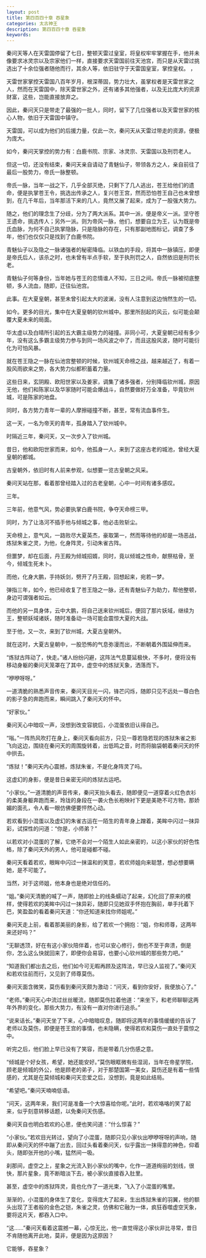 ```yaml
---
layout: post
title: 第四百四十章 吞星象
categories: 太古神王
description: 第四百四十章 吞星象
keywords:
---
```


秦问天等人在天雷国停留了七日，整顿天雷过皇室，将皇权牢牢掌握在手，他并未像要求冰灵宗以及宗家他们一样，直接要求天雷国前往天池宫，而只是从天雷过挑选出了十余位强者随他而行，其余人等，依旧驻守于天雷国皇室，掌控皇权。 ，

天雷世家掌控天雷国八百年岁月，根深蒂固，势力壮大，虽掌权者是天雷世家之人，然而在天雷国中，除天雷世家之外，还有诸多其他强者，以及无比庞大的资源财富，这些，岂能直接放弃之。

因此，秦问天只是带走了最强的一批人，同时，留下了几位强者以及天雷世家的核心人物，依旧于天雷国中镇守。

天雷国，可以成为他们的后援力量，仅此一次，秦问天从天雷过带走的资源，便极为庞大。

如今，秦问天掌控的势力有：白鹿书院、宗家、冰灵宗、天雷国以及刑罚老人。

但这一切，还没有结束，秦问天亲自请动了青魅仙子，带领各方之人，亲自前往了最后一股势力，帝氏一脉整顿。

帝氏一脉，当年一战之下，几乎全部灭绝，只剩下了几人逃出，苍王给他们的遗命，便是执掌苍王令，挑选出传承之人，复兴苍王宫，然而恐怕苍王自己也未曾想到，在几千年后，当年那活下来的几人，竟然又展了起来，成为了一股强大势力。

随之，他们的理念生了分歧，分为了两大派系。其中一派，便是帝义一派。坚守苍王遗命，挑选传人；另外一派。则为帝风一脉，他们，想要自立为王，认为既是帝氏血脉，为何不自己执掌隐脉，只是隐脉的存在，只有那副地图标记，调查了多年，他们也仅仅只是找到了白鹿书院。

青魅仙子以及隐之一脉诸强者的秘密降临。以铁血的手段，将其中一脉镇压，即便是帝氏后人，该杀之时，也未曾有半点手软，至于执刑罚之人，自然依旧是刑罚长老。

青魅仙子何等身份，当年她与苍王的恋情谁人不知，三日之间。帝氏一脉被彻底整顿，多人流血，随即，迁往仙池宫。

此事。在大夏皇朝，甚至未曾引起太大的波澜，没有人注意到这边悄然生的一切。

如今。更多的目光，集中在大夏皇朝的钦州城中。那里所刮起的风云，似可能会颠覆大夏未来的局面。

华太虚以及白晴所引起的五大霸主级势力的碰撞。非同小可，大夏皇朝已经有多少年，没有这么多霸主级势力参与到同一场风波之中了，而且这股风波，随时可能衍化为可怕风暴。

就在苍王隐之一脉在仙池宫整顿的时候，钦州城天命榜之战，越来越近了，有着一股风雨欲来之势，各大势力似都积蓄着力量。

这些日来，玄阴殿、欧阳世家以及姜家，调集了诸多强者，分别降临钦州城，原因无他，他们和陈家以及华家随时可能会爆战斗，自然要做好万全准备，毕竟钦州城，可是陈家的地盘。

同时，各方势力青年一辈的人摩擦碰撞不断，甚至，常有流血事件生。

这一天，一名为帝天的青年，孤身踏入了钦州城中。

时隔近三年，秦问天，又一次步入了钦州城。

昔日，他和欧阳世家而来，如今，他孤身一人，来到了这座古老的城池，曾经大夏皇朝的都城。

古皇朝外，依旧时有人前来参观，似想要一览古皇朝之风采。

秦问天站在那，看着那曾经踏入过的古老皇朝，心中一时间有诸多感叹。

三年。

三年前，他意气风，势必要执掌白鹿书院，争夺天命榜三甲。

同时，为了让洛河不插手他与倾城之事，他必击败斩尘。

天命榜上，意气风，一路败尽大夏英杰，豪取第一，然而等待他的却是一场恶战，炼狱朱雀之灵，为他，化身阵灵，引动朱雀古阵。

但噩梦，却在后面，丹王殿为倾城招婿，同时，竟以倾城之性命，献祭枯骨，至今，倾城生死未卜。

而他，化身大鹏，手持妖剑，劈开了丹王殿，回想起来，宛若一梦。

弹指三年，如今，他已经收复了苍王隐之一脉，还有青魅仙子为助力，帮他整顿，身边可谓强者如云。

而他的另一具身体，云中大鹏，将自己送来钦州城后，便回了那片妖域，继续为王，整顿妖域诸妖，随时准备动一场可能会震惊大夏的大战。

至于他，又一次，来到了钦州城，大夏古皇朝外。

就在这时，大夏古皇朝中，一股恐怖的气息弥漫而出，不断朝着外围延伸而来。

“炼狱古阵动了，快走。”诸人纷纷闪避，这阵法气息蔓延极快，不多时，便将没有移动身躯的秦问天笼罩在了其中，虚空中的炼狱天象，洒落而下。

“咿咿呀呀。”

一道清脆的熟悉声音传来，秦问天目光一闪，锋芒闪烁，随即只见不远处一尊白色的影子急的奔跑而来，瞬间跳入了秦问天的怀中。

“好家伙。”

秦问天心中暗叹一声，没想到改变容貌后，小混蛋依旧认得自己。

“嗡。”一阵热风吹打在身上，秦问天看向前方，只见一尊若隐若现的炼狱朱雀之影飞向这边，围绕在秦问天的周围旋转着，出低鸣之音，时而将脑袋朝着秦问天的怀中拱去。

“炼狱！”秦问天内心震撼，炼狱朱雀，不是化身阵灵了吗。

这虚幻的身影，便是昔日亲密无间的炼狱古运吧。

“小家伙。”一道清脆的声音传来，秦问天抬头看去，随即便见一道穿着火红色衣衫的柔美身躯奔跑而来，玲珑的身段在一袭火色长袍映衬下更是美艳不可方物，那娇媚的面孔，令人看一眼仿佛便要怦然心动。

若欢看到小混蛋以及虚幻的朱雀古运在一陌生的青年身上蹭着，美眸中闪过一抹异彩，试探性的问道：“你是，小师弟？”

以若欢对小混蛋的了解，它绝不会对一个陌生人如此亲密的，以这小家伙的好色性格，除了秦问天外的男人，他可是碰都不碰。

秦问天看着若欢，眼眸中闪过一抹温和的笑意，若欢师姐向来聪慧，想必想要瞒她，是不可能了。

当然，对于这师姐，他本身也是绝对信任的。

“姐。”秦问天清脆的喊了一声，随即脸上的线条蠕动了起来，幻化回了原来的模样，使得若欢的美眸中闪过一抹异彩，随即只见她双手怀抱在胸前，单手托着下巴，笑盈盈的看着秦问天道：“你还知道来找你师姐呢。”

秦问天走上前，看着那美丽的身影，给了若欢一个拥抱：“姐，你和师尊，这两年来还好吗？”

“无聊透顶，好在有这小家伙陪伴着，也可以安心修行，倒也不至于奔溃，倒是你，怎么这么快就回来了，即便你会易容，也要小心钦州城的那些势力吧。”

“知道我们都出去之后，他们如今可无暇再顾及这阵法，早已没人监视了。”秦问天和若欢往前而行，又见到了师尊莫伤。

秦问天面含微笑，莫伤看到秦问天颇为激动：“问天，看到你安好，我便放心了。”

“老师。”秦问天心中流过丝丝暖流，随即莫伤拉着他道：“来坐下，和老师聊聊这两年外界的变化，那些大势力，有没有一直对你进行追杀。”

“说来话长。”秦问天坐了下来，心中暗暗叹息，随即将这两年的事情缓缓的告诉了老师以及莫伤，即便是苍王宫的事情，也未隐瞒，使得若欢和莫伤一直处于震惊之中。

听完之后，他们脸上早已没有了笑容，而是带着几分伤感之意。

“倾城是个好女孩，希望，她还能安好。”莫伤眼眶微有些湿润，当年在帝星学院，顾老是倾城的外公，他是顾老的弟子，对于那楚国第一美女，莫伤还是有着一些情感的，尤其是在莫倾城和秦问天恋爱之后，没想到，竟是如此结局。

“希望吧。”秦问天喃喃低语。

“问天，这两年来，我们可是准备一个大惊喜给你呢。”此时，若欢咯咯的笑了起来，似乎刻意转移话题，以免秦问天伤感。

秦问天自也明白若欢的心思，便也笑问道：“什么惊喜？”

“小家伙。”若欢目光转过，望向了小混蛋，随即只见小家伙出咿咿呀呀的声响，随即从秦问天的怀中蹦了出去，回过头看着秦问天，似乎露出一抹得意的神色，仰着头，随即张开他的小嘴，猛然间一吸。

刹那间，虚空之上，星象之光流入到小家伙的嘴中，化作一道道绚丽的划线，很快，那片星象，竟不断暗淡下去，被小家伙直接吞入肚里。

甚至，虚空中的炼狱阵灵，竟也化作了一道光束，飞入了小混蛋的嘴里。

渐渐的，小混蛋的身体生了变化，变得庞大了起来，生出炼狱朱雀的羽翼，他的额头出现了王者般的金色之铠，朱雀之灵，仿佛和它融为一体，疯狂吞噬虚空天象，要将这片天，都吞入口中。

“这……”秦问天看着这震撼一幕，心惊无比，他一直觉得这小家伙非比寻常，昔日不肯随他离开此地，莫非，便是因为这原因？

它能够，吞星象？
